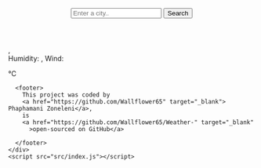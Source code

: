 <!DOCTYPE html>
<html lang="en">
  <head>
    <meta charset="UTF-8" />
    <meta name="viewport" content="width=device-width, initial-scale=1.0" />
    <link rel="preconnect" href="https://fonts.googleapis.com" />
    <link rel="preconnect" href="https://fonts.gstatic.com" crossorigin />
    <link
      href="https://fonts.googleapis.com/css2?family=Roboto:ital,wght@0,100;0,300;0,400;0,500;0,700;0,900;1,100;1,300;1,400;1,500;1,700;1,900&display=swap"
      rel="stylesheet"
    />
    <link rel="stylesheet" href="src/style.css" />
    <script src="https://cdn.jsdelivr.net/npm/axios@1.1.2/dist/axios.min.js"></script>
    <title>Mozulu App</title>
  </head>
  <body>
    <div class="weather-app">
      <header>
        <form class="search-form" id="search-form">
          <input
            type="search"
            placeholder="Enter a city.."
            required
            id="search-form-input"
            class="search-form-input"
          />
          <input type="submit" value="Search" class="search-form-button" />
        </form>
      </header>
      <main>
        <div class="weather-app-data">
          <div>
            <h1 class="weather-app-city" id="city"></h1>
            <p class="weather-app-details">
              <span id="time"></span>,
              <span id="description"></span>
              <br />
              Humidity: <strong id="humidity"></strong>, Wind:
              <strong id="wind-speed"></strong>
            </p>
          </div>
          <div class="weather-app-temperature-container">
            <div id="icon"></div>
            <div class="weather-app-temperature" id="temperature"></div>
            <div class="weatehr-app-unit">°C</div>
          </div>
        </div>
      </main>

      <footer>
        This project was coded by
        <a href="https://github.com/Wallflower65" target="_blank"> Phaphamani Zoneleni</a>,
        is
        <a href="https://github.com/Wallflower65/Weather-" target="_blank"
          >open-sourced on GitHub</a>

      </footer>
    </div>
    <script src="src/index.js"></script>

  </body>
</html>
